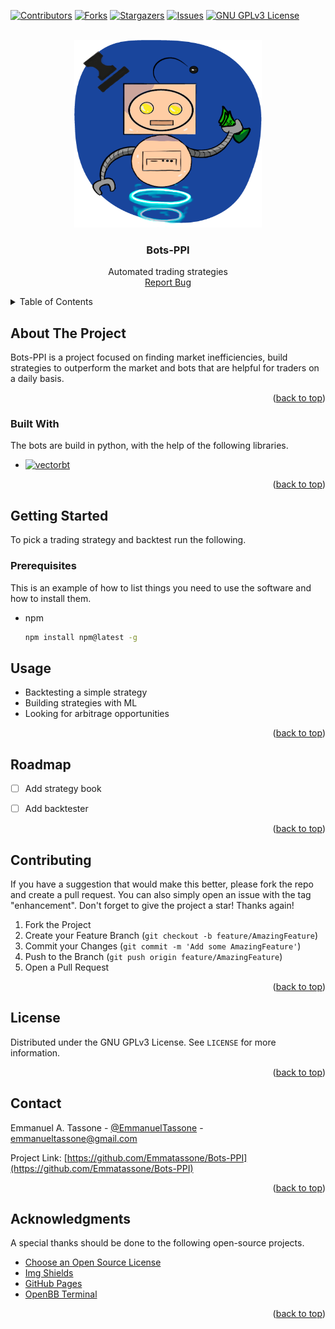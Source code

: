 <a name="readme-top"></a>

<!-- PROJECT SHIELDS -->
<!--
*** I'm using markdown "reference style" links for readability.
*** Reference links are enclosed in brackets [ ] instead of parentheses ( ).
*** See the bottom of this document for the declaration of the reference variables
*** for contributors-url, forks-url, etc. This is an optional, concise syntax you may use.
*** https://www.markdownguide.org/basic-syntax/#reference-style-links
-->
[![Contributors][contributors-shield]][contributors-url]
[![Forks][forks-shield]][forks-url]
[![Stargazers][stars-shield]][stars-url]
[![Issues][issues-shield]][issues-url]
[![GNU GPLv3 License][license-shield]][license-url]



<!-- PROJECT LOGO -->
<br />
<div align="center">
  <a href="https://github.com/Emmatassone/Bots-PPI/README.md">
    <img src="images/bots-ppi-logo.png" alt="Logo" width="300" height="300">
  </a>

  <h3 align="center">Bots-PPI</h3>

  <p align="center">
    Automated trading strategies
    <br />
    <a href="https://github.com/Emmatassone/Bots-PPI/issues">Report Bug</a> 
  </p>
</div>



<!-- TABLE OF CONTENTS -->
<details>
  <summary>Table of Contents</summary>
  <ol>
    <li>
      <a href="#about-the-project">About The Project</a>
      <ul>
        <li><a href="#built-with">Built With</a></li>
      </ul>
    </li>
    <li>
      <a href="#getting-started">Getting Started</a>
      <ul>
        <li><a href="#prerequisites">Prerequisites</a></li>
      </ul>
    </li>
    <li><a href="#usage">Usage</a></li>
    <li><a href="#roadmap">Roadmap</a></li>
    <li><a href="#contributing">Contributing</a></li>
    <li><a href="#license">License</a></li>
    <li><a href="#contact">Contact</a></li>
  </ol>
</details>



<!-- ABOUT THE PROJECT -->
## About The Project

Bots-PPI is a project focused on finding market inefficiencies, build strategies to outperform the market and bots that are helpful for traders on a daily basis.


<p align="right">(<a href="#readme-top">back to top</a>)</p>



### Built With

The bots are build in python, with the help of the following libraries.

* [![vectorbt][vectorbt-image]][vectorbt-url]



<p align="right">(<a href="#readme-top">back to top</a>)</p>



<!-- GETTING STARTED -->
## Getting Started

To pick a trading strategy and backtest run the following.

### Prerequisites

This is an example of how to list things you need to use the software and how to install them.
* npm
  ```sh
  npm install npm@latest -g
  ```

<!-- USAGE EXAMPLES -->
## Usage

- Backtesting a simple strategy
- Building strategies with ML
- Looking for arbitrage opportunities


<p align="right">(<a href="#readme-top">back to top</a>)</p>



<!-- ROADMAP -->
## Roadmap

- [ ] Add strategy book
- [ ] Add backtester


<p align="right">(<a href="#readme-top">back to top</a>)</p>



<!-- CONTRIBUTING -->
## Contributing

If you have a suggestion that would make this better, please fork the repo and create a pull request. You can also simply open an issue with the tag "enhancement".
Don't forget to give the project a star! Thanks again!

1. Fork the Project
2. Create your Feature Branch (`git checkout -b feature/AmazingFeature`)
3. Commit your Changes (`git commit -m 'Add some AmazingFeature'`)
4. Push to the Branch (`git push origin feature/AmazingFeature`)
5. Open a Pull Request

<p align="right">(<a href="#readme-top">back to top</a>)</p>



<!-- LICENSE -->
## License

Distributed under the GNU GPLv3 License. See `LICENSE` for more information.

<p align="right">(<a href="#readme-top">back to top</a>)</p>



<!-- CONTACT -->
## Contact

Emmanuel A. Tassone - [@EmmanuelTassone](https://twitter.com/EmmanuelTassone) - emmanueltassone@gmail.com

Project Link: [https://github.com/Emmatassone/Bots-PPI](https://github.com/Emmatassone/Bots-PPI)

<p align="right">(<a href="#readme-top">back to top</a>)</p>



<!-- ACKNOWLEDGMENTS -->
## Acknowledgments

A special thanks should be done to the following open-source projects.

* [Choose an Open Source License](https://choosealicense.com)
* [Img Shields](https://shields.io)
* [GitHub Pages](https://pages.github.com)
* [OpenBB Terminal](https://my.openbb.co/app/terminal)

<p align="right">(<a href="#readme-top">back to top</a>)</p>



<!-- MARKDOWN LINKS & IMAGES -->
<!-- https://www.markdownguide.org/basic-syntax/#reference-style-links -->
[contributors-shield]: https://img.shields.io/github/contributors/Emmatassone/Bots-PPI.svg?style=for-the-badge
[contributors-url]: https://github.com/Emmatassone/Bots-PPI/graphs/contributors
[forks-shield]: https://img.shields.io/github/forks/Emmatassone/Bots-PPI.svg?style=for-the-badge
[forks-url]: https://github.com/Emmatassone/Bots-PPI/network/members
[stars-shield]: https://img.shields.io/github/stars/Emmatassone/Bots-PPI.svg?style=for-the-badge
[stars-url]: https://github.com/Emmatassone/Bots-PPI/stargazers
[issues-shield]: https://img.shields.io/github/issues/Emmatassone/Bots-PPI.svg?style=for-the-badge
[issues-url]: https://github.com/Emmatassone/Bots-PPI/issues
[license-shield]: https://img.shields.io/github/license/Emmatassone/Bots-PPI.svg?style=for-the-badge
[license-url]: https://github.com/Emmatassone/Bots-PPI/blob/master/LICENSE
[vectorbt-image]: https://vectorbt.dev/assets/logo/header.svg
[vectorbt-url]: https://vectorbt.dev/
